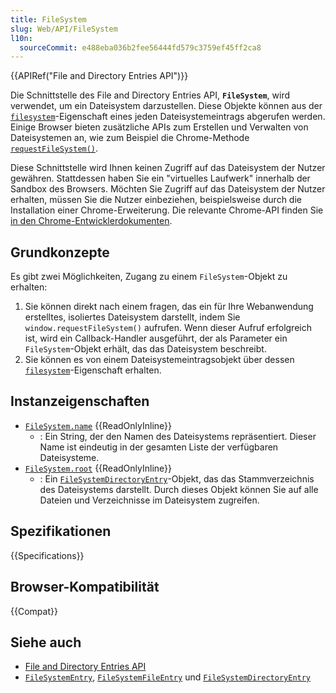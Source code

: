 ```yaml
---
title: FileSystem
slug: Web/API/FileSystem
l10n:
  sourceCommit: e488eba036b2fee56444fd579c3759ef45ff2ca8
---
```


{{APIRef("File and Directory Entries API")}}

Die Schnittstelle des File and Directory Entries API, **`FileSystem`**, wird verwendet, um ein Dateisystem darzustellen. Diese Objekte können aus der [`filesystem`](/de/docs/Web/API/FileSystemEntry/filesystem)-Eigenschaft eines jeden Dateisystemeintrags abgerufen werden. Einige Browser bieten zusätzliche APIs zum Erstellen und Verwalten von Dateisystemen an, wie zum Beispiel die Chrome-Methode [`requestFileSystem()`](/de/docs/Web/API/Window/requestFileSystem).

Diese Schnittstelle wird Ihnen keinen Zugriff auf das Dateisystem der Nutzer gewähren. Stattdessen haben Sie ein "virtuelles Laufwerk" innerhalb der Sandbox des Browsers. Möchten Sie Zugriff auf das Dateisystem der Nutzer erhalten, müssen Sie die Nutzer einbeziehen, beispielsweise durch die Installation einer Chrome-Erweiterung. Die relevante Chrome-API finden Sie [in den Chrome-Entwicklerdokumenten](https://developer.chrome.com/docs/apps/reference/fileSystem).

## Grundkonzepte

Es gibt zwei Möglichkeiten, Zugang zu einem `FileSystem`-Objekt zu erhalten:

1. Sie können direkt nach einem fragen, das ein für Ihre Webanwendung erstelltes, isoliertes Dateisystem darstellt, indem Sie `window.requestFileSystem()` aufrufen. Wenn dieser Aufruf erfolgreich ist, wird ein Callback-Handler ausgeführt, der als Parameter ein `FileSystem`-Objekt erhält, das das Dateisystem beschreibt.
2. Sie können es von einem Dateisystemeintragsobjekt über dessen [`filesystem`](/de/docs/Web/API/FileSystemEntry/filesystem)-Eigenschaft erhalten.

## Instanzeigenschaften

- [`FileSystem.name`](/de/docs/Web/API/FileSystem/name) {{ReadOnlyInline}}
  - : Ein String, der den Namen des Dateisystems repräsentiert. Dieser Name ist eindeutig in der gesamten Liste der verfügbaren Dateisysteme.
- [`FileSystem.root`](/de/docs/Web/API/FileSystem/root) {{ReadOnlyInline}}
  - : Ein [`FileSystemDirectoryEntry`](/de/docs/Web/API/FileSystemDirectoryEntry)-Objekt, das das Stammverzeichnis des Dateisystems darstellt. Durch dieses Objekt können Sie auf alle Dateien und Verzeichnisse im Dateisystem zugreifen.

## Spezifikationen

{{Specifications}}

## Browser-Kompatibilität

{{Compat}}

## Siehe auch

- [File and Directory Entries API](/de/docs/Web/API/File_and_Directory_Entries_API)
- [`FileSystemEntry`](/de/docs/Web/API/FileSystemEntry), [`FileSystemFileEntry`](/de/docs/Web/API/FileSystemFileEntry) und [`FileSystemDirectoryEntry`](/de/docs/Web/API/FileSystemDirectoryEntry)
